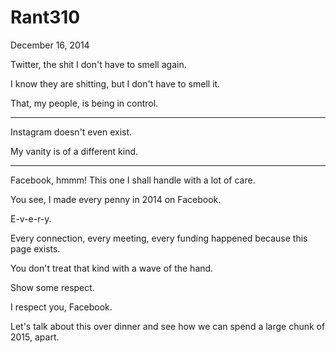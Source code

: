 # Rant310


December 16, 2014

Twitter, the shit I don't have to smell again.

I know they are shitting, but I don't have to smell it.

That, my people, is being in control.
***
Instagram doesn't even exist.

My vanity is of a different kind.
***
Facebook, hmmm! This one I shall handle with a lot of care. 

You see, I made every penny in 2014 on Facebook.

E-v-e-r-y.

Every connection, every meeting, every funding happened because this page exists.

You don't treat that kind with a wave of the hand.

Show some respect.

I respect you, Facebook.

Let's talk about this over dinner and see how we can spend a large chunk of 2015, apart.